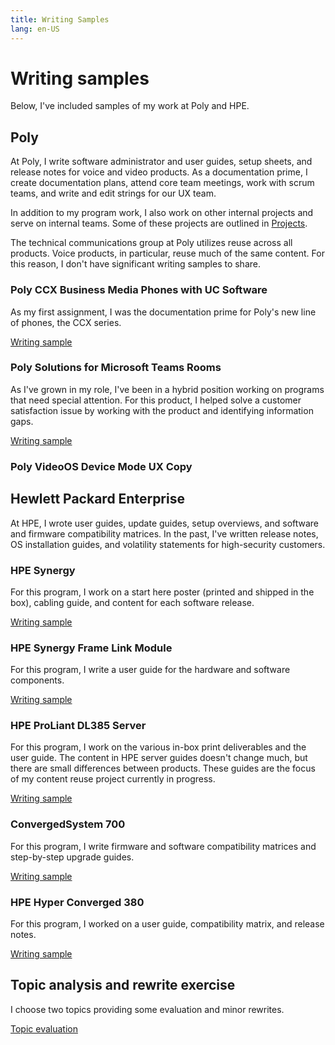 ```yaml
---
title: Writing Samples
lang: en-US
---
```


# Writing samples

Below, I've included samples of my work at Poly and HPE.

## Poly

At Poly, I write software administrator and user guides, setup sheets, and release notes for voice and video products. As a documentation prime, I create documentation plans, attend core team meetings, work with scrum teams, and write and edit strings for our UX team.

In addition to my program work, I also work on other internal projects and serve on internal teams. Some of these projects are outlined in [Projects](projects.md).

The technical communications group at Poly utilizes reuse across all products. Voice products, in particular, reuse much of the same content. For this reason, I don't have significant writing samples to share.

### Poly CCX Business Media Phones with UC Software

As my first assignment, I was the documentation prime for Poly's new line of phones, the CCX series.

[Writing sample](poly-ccx.md)

### Poly Solutions for Microsoft Teams Rooms

As I've grown in my role, I've been in a hybrid position working on programs that need special attention. For this product, I helped solve a customer satisfaction issue by working with the product and identifying information gaps.

[Writing sample](poly-mtr.md)

### Poly VideoOS Device Mode UX Copy

## Hewlett Packard Enterprise

At HPE, I wrote user guides, update guides, setup overviews, and software and firmware compatibility matrices. In the past, I've written release notes, OS installation guides, and volatility statements for high-security customers.

### HPE Synergy

For this program, I work on a start here poster (printed and shipped in the box), cabling guide, and content for each software release.

[Writing sample](synergy.html)

### HPE Synergy Frame Link Module

For this program, I write a user guide for the hardware and software components.

[Writing sample](framelinkmodule.html)

### HPE ProLiant DL385 Server

For this program, I work on the various in-box print deliverables and the user guide. The content in HPE server guides doesn't change much, but there are small differences between products. These guides are the focus of my content reuse project currently in progress.

[Writing sample](HPEProLiantServers.html)

### ConvergedSystem 700

For this program, I write firmware and software compatibility matrices and step-by-step upgrade guides.

[Writing sample](cs700.html)

### HPE Hyper Converged 380

For this program, I worked on a user guide, compatibility matrix, and release notes.

[Writing sample](simplivity380.html)

## Topic analysis and rewrite exercise

I choose two topics providing some evaluation and minor rewrites.

[Topic evaluation](topicevaluation.html)
